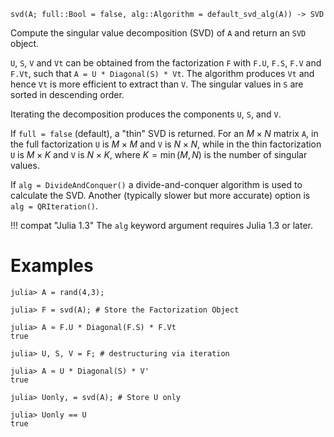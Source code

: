 ```
svd(A; full::Bool = false, alg::Algorithm = default_svd_alg(A)) -> SVD
```

Compute the singular value decomposition (SVD) of `A` and return an `SVD` object.

`U`, `S`, `V` and `Vt` can be obtained from the factorization `F` with `F.U`, `F.S`, `F.V` and `F.Vt`, such that `A = U * Diagonal(S) * Vt`. The algorithm produces `Vt` and hence `Vt` is more efficient to extract than `V`. The singular values in `S` are sorted in descending order.

Iterating the decomposition produces the components `U`, `S`, and `V`.

If `full = false` (default), a "thin" SVD is returned. For an $M \times N$ matrix `A`, in the full factorization `U` is $M \times M$ and `V` is $N \times N$, while in the thin factorization `U` is $M \times K$ and `V` is $N \times K$, where $K = \min(M,N)$ is the number of singular values.

If `alg = DivideAndConquer()` a divide-and-conquer algorithm is used to calculate the SVD. Another (typically slower but more accurate) option is `alg = QRIteration()`.

!!! compat "Julia 1.3"
    The `alg` keyword argument requires Julia 1.3 or later.


# Examples

```jldoctest
julia> A = rand(4,3);

julia> F = svd(A); # Store the Factorization Object

julia> A ≈ F.U * Diagonal(F.S) * F.Vt
true

julia> U, S, V = F; # destructuring via iteration

julia> A ≈ U * Diagonal(S) * V'
true

julia> Uonly, = svd(A); # Store U only

julia> Uonly == U
true
```
